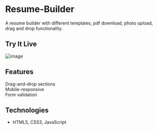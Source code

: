 # Resume-Builder
A resume builder with different templates, pdf download, photo upload, drag and drop functionality.

## Try It Live  
![image](https://github.com/user-attachments/assets/5ccd659f-d918-4f0d-bc08-6697923245ad)

## Features  
Drag-and-drop sections  
Mobile-responsive  
Form validation  

## Technologies  
- HTML5, CSS3, JavaScript  
